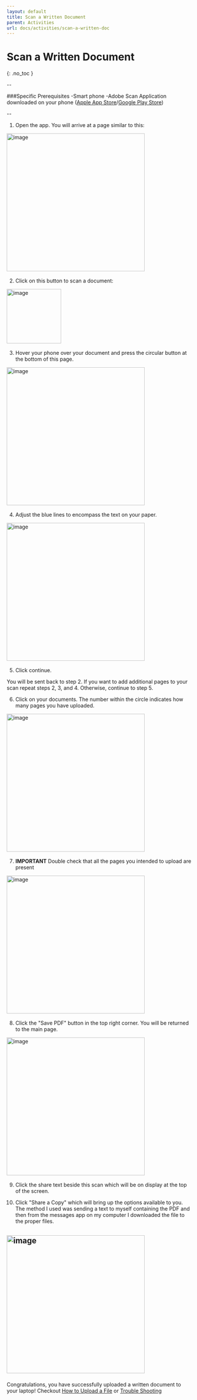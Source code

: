 ```yaml
---
layout: default
title: Scan a Written Document
parent: Activities
url: docs/activities/scan-a-written-doc
---
```


# Scan a Written Document
{: .no_toc }

--

###Specific Prerequisites
-Smart phone
-Adobe Scan Application downloaded on your phone ([Apple App Store](https://apps.apple.com/us/app/adobe-scan-digital-pdf-scanner/id1199564834)/[Google Play Store](https://play.google.com/store/apps/details?id=com.adobe.scan.android&hl=en_US&gl=US))

--
1. Open the app. You will arrive at a page similar to this:

﻿<img width="375" alt="image" src="https://user-images.githubusercontent.com/24902962/114906160-a14e0200-9dce-11eb-9b22-c99d377125e7.png">
 
2. Click on this button to scan a document: 
 
﻿<img width="148" alt="image" src="https://user-images.githubusercontent.com/24902962/114906215-aad76a00-9dce-11eb-89cc-fc7551700d3c.png">
 
3. Hover your phone over your document and press the circular button at the bottom of this page.

﻿<img width="375" alt="image" src="https://user-images.githubusercontent.com/24902962/114911293-b7aa8c80-9dd3-11eb-824d-a11fa2cd3d05.png">
 
4. Adjust the blue lines to encompass the text on your paper.

﻿<img width="375" alt="image" src="https://user-images.githubusercontent.com/24902962/114906262-b6c32c00-9dce-11eb-90cb-a7ede3c69eb6.png">
 
5. Click continue. 

You will be sent back to step 2. If you want to add additional pages to your scan repeat steps 2, 3, and 4. Otherwise, continue to step 5.

6. Click on your documents. The number within the circle indicates how many pages you have uploaded.

﻿<img width="375" alt="image" src="https://user-images.githubusercontent.com/24902962/114906291-bd51a380-9dce-11eb-9c40-b8ca2421bcad.png">
 
7. **IMPORTANT** Double check that all the pages you intended to upload are present
 
﻿<img width="375" alt="image" src="https://user-images.githubusercontent.com/24902962/114906312-c3478480-9dce-11eb-9b60-5b8c2a064934.png">
 
8. Click the "Save PDF" button in the top right corner. You will be returned to the main page.
 
﻿<img width="375" alt="image" src="https://user-images.githubusercontent.com/24902962/114906337-c8a4cf00-9dce-11eb-931c-d7db284810b2.png">
  
9. Click the share text beside this scan which will be on display at the top of the screen.

10. Click "Share a Copy" which will bring up the options available to you. The method I used was sending a text to myself containing the PDF and then from the messages app on my computer I downloaded the file to the proper files.

﻿<img width="375" alt="image" src="https://user-images.githubusercontent.com/24902962/114906366-d0647380-9dce-11eb-8503-83f5400575d7.png">
--

Congratulations, you have successfully uploaded a written document to your laptop! Checkout [How to Upload a File](https://andrew-smirnoff.github.io/Business-Comm-assignment/docs/utilities/layout/) or [Trouble Shooting](https://andrew-smirnoff.github.io/Business-Comm-assignment/docs/troubleshooting/)
